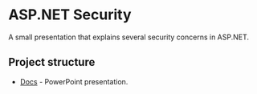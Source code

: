 # ASP.NET Security
A small presentation that explains several security concerns in ASP.NET.

## Project structure
- [Docs](https://github.com/MTrajK/dotnet-projects/tree/main/AspDotNet.Security/Docs) - PowerPoint presentation.
